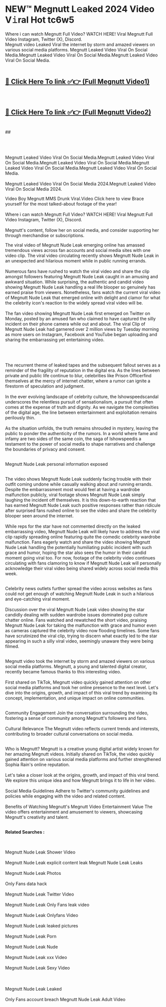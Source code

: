 
# NEW™ Megnutt L𝚎aked 2024 Video V𝚒ral Hot tc6w5

Where i can watch Megnutt Full Video? WATCH HERE! Viral Megnutt Full Video Instagram, Twitter (X), Discord. <br>
Megnutt video Leaked Viral the internet by storm and amazed viewers on various social media platforms. Megnutt Leaked Video Viral On Social Media.Megnutt Leaked Video Viral On Social Media.Megnutt Leaked Video Viral On Social Media.<br>
 <br>

##  <a href="https://clipsfans.site?title=Megnutt&ref=git">🔴 Click Here To link ✅👉 (Full Megnutt Video1) </a><br>
  <br>

##  <a href="https://clipsfans.site?title=Megnutt&ref=git">🔴 Click Here To link ✅👉 (Full Megnutt Video2)</a><br>
  <br>
  ##


  <br>

  <br>

<br><br>
Megnutt Leaked Video Viral On Social Media.Megnutt Leaked Video Viral On Social Media.Megnutt Leaked Video Viral On Social Media.Megnutt Leaked Video Viral On Social Media.Megnutt Leaked Video Viral On Social Media.
<br><br>
Megnutt Leaked Video Viral On Social Media 2024.Megnutt Leaked Video Viral On Social Media 2024.


Video Boy Megnutt MMS Drunk Viral.Video Click here to view Brace yourself for the most talked-about footage of the year!
<br><br>
Where i can watch Megnutt Full Video? WATCH HERE! Viral Megnutt Full Video Instagram, Twitter (X), Discord.
<br><br>
Megnutt's content, follow her on social media, and consider supporting her through merchandise or subscriptions.


The viral video of Megnutt Nude Leak emerging online has amassed tremendous views across fan accounts and social media sites with one video clip. The viral video circulating recently shows Megnutt Nude Leak in an unexpected and hilarious moment while in public running errands.
<br><br>
Numerous fans have rushed to watch the viral video and share the clip amongst followers featuring Megnutt Nude Leak caught in an amusing and awkward situation. While surprising, the authentic and candid video showing Megnutt Nude Leak handling a real life blooper so genuinely has earned praise from viewers. Nonetheless, fans watch the current viral video of Megnutt Nude Leak that emerged online with delight and clamor for what the celebrity icon's reaction to the widely spread viral video will be.
<br><br>
The fan video showing Megnutt Nude Leak first emerged on Twitter on Monday, posted by an amused fan who claimed to have captured the silly incident on their phone camera while out and about. The viral Clip of Megnutt Nude Leak had garnered over 2 million views by Tuesday morning as more users on Instagram, Facebook and YouTube began uploading and sharing the embarrassing yet entertaining video.
<br><br>


<br><br>
The recurrent theme of leaked tapes and the subsequent fallout serves as a reminder of the fragility of reputation in the digital era. As the lines between private and public life continue to blur, celebrities like Prison Officerfind themselves at the mercy of internet chatter, where a rumor can ignite a firestorm of speculation and judgment.
<br><br>
In the ever evolving landscape of celebrity culture, the Ishowspeedscandal underscores the relentless pursuit of sensationalism, a pursuit that often comes at the expense of truth and dignity. As we navigate the complexities of the digital age, the line between entertainment and exploitation remains perilously thin.
<br><br>
As the situation unfolds, the truth remains shrouded in mystery, leaving the public to ponder the authenticity of the rumors. In a world where fame and infamy are two sides of the same coin, the saga of Ishowspeedis a testament to the power of social media to shape narratives and challenge the boundaries of privacy and consent.
<br><br>





Megnutt Nude Leak personal information exposed
<br><br>



The video shows Megnutt Nude Leak suddenly facing trouble with their outfit coming undone while casually walking about and running errands. Despite the embarrassment most would feel at having a wardrobe malfunction publicly, viral footage shows Megnutt Nude Leak simply laughing the incident off themselves. It is this down-to-earth reaction that has earned Megnutt Nude Leak such positive responses rather than ridicule after surprised fans rushed online to see the video and share the celebrity blooper seen around the internet.
<br><br>
While reps for the star have not commented directly on the leaked embarrassing video, Megnutt Nude Leak will likely have to address the viral clip rapidly spreading online featuring quite the comedic celebrity wardrobe malfunction. Fans eagerly watch and share the video showing Megnutt Nude Leak handling the potentially humiliating public incident with such grace and humor, hoping the star also sees the humor in their candid moment going viral too. For now, footage of the celebrity video continues circulating with fans clamoring to know if Megnutt Nude Leak will personally acknowledge their viral video being shared widely across social media this week.
<br><br>

Celebrity news outlets further spread the video across websites as fans could not get enough of watching Megnutt Nude Leak in such a hilarious and eye-catching viral moment.
<br><br>
Discussion over the viral Megnutt Nude Leak video showing the star candidly dealing with sudden wardrobe issues dominated pop culture chatter online. Fans watched and rewatched the short video, praising Megnutt Nude Leak for taking the malfunction with grace and humor even as cameras captured the celebrity video now flooding timelines. Some fans have scrutinized the viral clip, trying to discern what exactly led to the star appearing in such a silly viral video, seemingly unaware they were being filmed.
<br><br>


Megnutt video took the internet by storm and amazed viewers on various social media platforms. Megnutt, a young and talented digital creator, recently became famous thanks to this interesting video.
<br><br>
First shared on TikTok, Megnutt video quickly gained attention on other social media platforms and took her online presence to the next level. Let's dive into the origins, growth, and impact of this viral trend by examining its concept, implementation, and unique impact on online communities.
<br><br>

Community Engagement Join the conversation surrounding the video, fostering a sense of community among Megnutt's followers and fans.
<br><br>
Cultural Relevance The Megnutt video reflects current trends and interests, contributing to broader cultural conversations on social media.
<br><br>




Who is Megnutt? Megnutt is a creative young digital artist widely known for her amazing Megnutt videos. Initially shared on TikTok, the video quickly gained attention on various social media platforms and further strengthened Sophia Rain's online reputation.
<br><br>
Let's take a closer look at the origins, growth, and impact of this viral trend. We explore this unique idea and how Megnutt brings it to life in her video.
<br><br>
Social Media Guidelines Adhere to Twitter's community guidelines and policies while engaging with the video and related content.
<br><br>
Benefits of Watching Megnutt's Megnutt Video Entertainment Value The video offers entertainment and amusement to viewers, showcasing Megnutt's creativity and talent.
<br><br>




<strong>Related Searches :</strong>

<br><br>
Megnutt Nude Leak Shower Video
<br><br>
Megnutt Nude Leak explicit content leak
Megnutt Nude Leak Leaks
<br><br>
Megnutt Nude Leak Photos
<br><br>
Only Fans data hack
<br><br>
Megnutt Nude Leak Twitter Video
<br><br>
Megnutt Nude Leak Only Fans leak video
<br><br>
Megnutt Nude Leak Onlyfans Video
<br><br>
Megnutt Nude Leak leaked pictures
<br><br>
Megnutt Nude Leak Porn
<br><br>
Megnutt Nude Leak Nude
<br><br>
Megnutt Nude Leak xxx Video
<br><br>
Megnutt Nude Leak Sexy Video
<br><br>
<br><br>
Megnutt Nude Leak Leaked
<br><br>
Only Fans account breach
Megnutt Nude Leak Adult Video
<br><br>